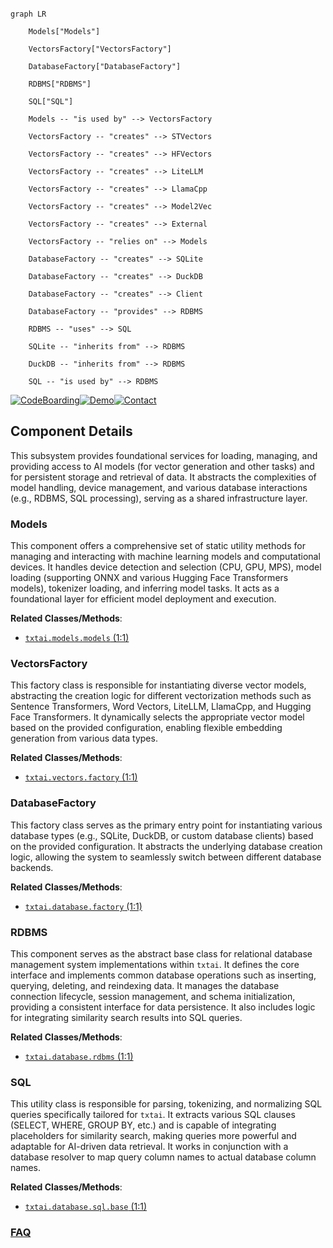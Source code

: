 ```mermaid

graph LR

    Models["Models"]

    VectorsFactory["VectorsFactory"]

    DatabaseFactory["DatabaseFactory"]

    RDBMS["RDBMS"]

    SQL["SQL"]

    Models -- "is used by" --> VectorsFactory

    VectorsFactory -- "creates" --> STVectors

    VectorsFactory -- "creates" --> HFVectors

    VectorsFactory -- "creates" --> LiteLLM

    VectorsFactory -- "creates" --> LlamaCpp

    VectorsFactory -- "creates" --> Model2Vec

    VectorsFactory -- "creates" --> External

    VectorsFactory -- "relies on" --> Models

    DatabaseFactory -- "creates" --> SQLite

    DatabaseFactory -- "creates" --> DuckDB

    DatabaseFactory -- "creates" --> Client

    DatabaseFactory -- "provides" --> RDBMS

    RDBMS -- "uses" --> SQL

    SQLite -- "inherits from" --> RDBMS

    DuckDB -- "inherits from" --> RDBMS

    SQL -- "is used by" --> RDBMS

```

[![CodeBoarding](https://img.shields.io/badge/Generated%20by-CodeBoarding-9cf?style=flat-square)](https://github.com/CodeBoarding/GeneratedOnBoardings)[![Demo](https://img.shields.io/badge/Try%20our-Demo-blue?style=flat-square)](https://www.codeboarding.org/demo)[![Contact](https://img.shields.io/badge/Contact%20us%20-%20contact@codeboarding.org-lightgrey?style=flat-square)](mailto:contact@codeboarding.org)



## Component Details



This subsystem provides foundational services for loading, managing, and providing access to AI models (for vector generation and other tasks) and for persistent storage and retrieval of data. It abstracts the complexities of model handling, device management, and various database interactions (e.g., RDBMS, SQL processing), serving as a shared infrastructure layer.



### Models

This component offers a comprehensive set of static utility methods for managing and interacting with machine learning models and computational devices. It handles device detection and selection (CPU, GPU, MPS), model loading (supporting ONNX and various Hugging Face Transformers models), tokenizer loading, and inferring model tasks. It acts as a foundational layer for efficient model deployment and execution.





**Related Classes/Methods**:



- <a href="https://github.com/neuml/txtai/blob/master/src/python/txtai/models/models.py#L1-L1" target="_blank" rel="noopener noreferrer">`txtai.models.models` (1:1)</a>





### VectorsFactory

This factory class is responsible for instantiating diverse vector models, abstracting the creation logic for different vectorization methods such as Sentence Transformers, Word Vectors, LiteLLM, LlamaCpp, and Hugging Face Transformers. It dynamically selects the appropriate vector model based on the provided configuration, enabling flexible embedding generation from various data types.





**Related Classes/Methods**:



- <a href="https://github.com/neuml/txtai/blob/master/src/python/txtai/vectors/factory.py#L1-L1" target="_blank" rel="noopener noreferrer">`txtai.vectors.factory` (1:1)</a>





### DatabaseFactory

This factory class serves as the primary entry point for instantiating various database types (e.g., SQLite, DuckDB, or custom database clients) based on the provided configuration. It abstracts the underlying database creation logic, allowing the system to seamlessly switch between different database backends.





**Related Classes/Methods**:



- <a href="https://github.com/neuml/txtai/blob/master/src/python/txtai/database/factory.py#L1-L1" target="_blank" rel="noopener noreferrer">`txtai.database.factory` (1:1)</a>





### RDBMS

This component serves as the abstract base class for relational database management system implementations within `txtai`. It defines the core interface and implements common database operations such as inserting, querying, deleting, and reindexing data. It manages the database connection lifecycle, session management, and schema initialization, providing a consistent interface for data persistence. It also includes logic for integrating similarity search results into SQL queries.





**Related Classes/Methods**:



- <a href="https://github.com/neuml/txtai/blob/master/src/python/txtai/database/rdbms.py#L1-L1" target="_blank" rel="noopener noreferrer">`txtai.database.rdbms` (1:1)</a>





### SQL

This utility class is responsible for parsing, tokenizing, and normalizing SQL queries specifically tailored for `txtai`. It extracts various SQL clauses (SELECT, WHERE, GROUP BY, etc.) and is capable of integrating placeholders for similarity search, making queries more powerful and adaptable for AI-driven data retrieval. It works in conjunction with a database resolver to map query column names to actual database column names.





**Related Classes/Methods**:



- <a href="https://github.com/neuml/txtai/blob/master/src/python/txtai/database/sql/base.py#L1-L1" target="_blank" rel="noopener noreferrer">`txtai.database.sql.base` (1:1)</a>









### [FAQ](https://github.com/CodeBoarding/GeneratedOnBoardings/tree/main?tab=readme-ov-file#faq)